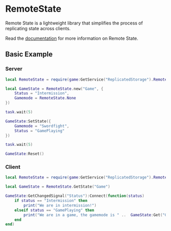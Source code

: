 # RemoteState
 
Remote State is a lightweight library that simplifies the process of replicating state across clients.

Read the [documentation](https://huddybuddy321.github.io/RemoteState/) for more information on Remote State.

## Basic Example

### Server

```lua
local RemoteState = require(game:GetService("ReplicatedStorage").RemoteState)

local GameState = RemoteState.new("Game", {
    Status = "Intermission",
    Gamemode = RemoteState.None
})

task.wait(5)

GameState:SetState({
    Gamemode = "Swordfight",
    Status = "GamePlaying"
})

task.wait(5)

GameState:Reset()
```

### Client

```lua
local RemoteState = require(game:GetService("ReplicatedStorage").RemoteState)

local GameState = RemoteState.GetState("Game")

GameState:GetChangedSignal("Status"):Connect(function(status)
    if status == "Intermission" then
        print("We are in intermission!")
    elseif status == "GamePlaying" then
        print("We are in a game, the gamemode is " ..  GameState:Get("Gamemode"))
    end
end)
```